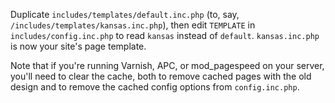 Duplicate `includes/templates/default.inc.php` (to, say, `/includes/templates/kansas.inc.php`), then edit `TEMPLATE` in `includes/config.inc.php` to read `kansas` instead of `default`. `kansas.inc.php` is now your site's page template.

Note that if you're running Varnish, APC, or mod_pagespeed on your server, you'll need to clear the cache, both to remove cached pages with the old design and to remove the cached config options from `config.inc.php`.
